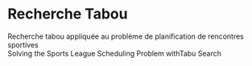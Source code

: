 # Recherche Tabou
Recherche tabou appliquée au problème de planification de rencontres sportives\
Solving the Sports League Scheduling Problem withTabu Search
